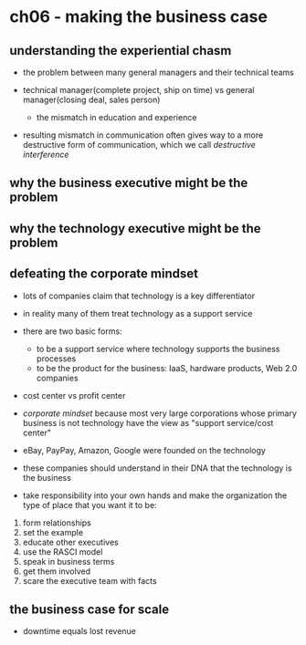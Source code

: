 # ch06 - making the business case

## understanding the experiential chasm

- the problem between many general managers and their technical teams

- technical manager(complete project, ship on time) vs general manager(closing deal, sales person)
  - the mismatch in education and experience

- resulting mismatch in communication often gives way to a more destructive form
  of communication, which we call *destructive interference*

## why the business executive might be the problem

## why the technology executive might be the problem

## defeating the corporate mindset

- lots of companies claim that technology is a key differentiator

- in reality many of them treat technology as a support service

- there are two basic forms:
  - to be a support service where technology supports the business processes
  - to be the product for the business: IaaS, hardware products, Web 2.0 companies


- cost center vs profit center

- *corporate mindset* because most very large corporations whose primary
  business is not technology have the view as "support service/cost center"

- eBay, PayPay, Amazon, Google were founded on the technology
- these companies should understand in their DNA that the technology is the business


- take responsibility into your own hands and make the organization the type of
  place that you want it to be:

1. form relationships
2. set the example
3. educate other executives
4. use the RASCI model
5. speak in business terms
6. get them involved
7. scare the executive team with facts

## the business case for scale

- downtime equals lost revenue
